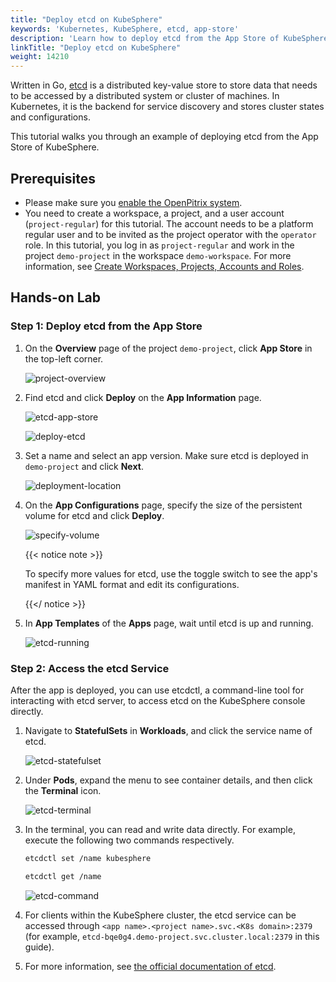 ```yaml
---
title: "Deploy etcd on KubeSphere"
keywords: 'Kubernetes, KubeSphere, etcd, app-store'
description: 'Learn how to deploy etcd from the App Store of KubeSphere and access its service.'
linkTitle: "Deploy etcd on KubeSphere"
weight: 14210
---
```


Written in Go, [etcd](https://etcd.io/) is a distributed key-value store to store data that needs to be accessed by a distributed system or cluster of machines. In Kubernetes, it is the backend for service discovery and stores cluster states and configurations.

This tutorial walks you through an example of deploying etcd from the App Store of KubeSphere.

## Prerequisites

- Please make sure you [enable the OpenPitrix system](https://kubesphere.io/docs/pluggable-components/app-store/).
- You need to create a workspace, a project, and a user account (`project-regular`) for this tutorial. The account needs to be a platform regular user and to be invited as the project operator with the `operator` role. In this tutorial, you log in as `project-regular` and work in the project `demo-project` in the workspace `demo-workspace`. For more information, see [Create Workspaces, Projects, Accounts and Roles](../../../quick-start/create-workspace-and-project/).

## Hands-on Lab

### Step 1: Deploy etcd from the App Store

1. On the **Overview** page of the project `demo-project`, click **App Store** in the top-left corner.

   ![project-overview](/images/docs/appstore/built-in-apps/etcd-app/project-overview.png)

2. Find etcd and click **Deploy** on the **App Information** page.

   ![etcd-app-store](/images/docs/appstore/built-in-apps/etcd-app/etcd-app-store.png)

   ![deploy-etcd](/images/docs/appstore/built-in-apps/etcd-app/deploy-etcd.png)

3. Set a name and select an app version. Make sure etcd is deployed in `demo-project` and click **Next**.

   ![deployment-location](/images/docs/appstore/built-in-apps/etcd-app/deployment-location.png)

4. On the **App Configurations** page, specify the size of the persistent volume for etcd and click **Deploy**.

   ![specify-volume](/images/docs/appstore/built-in-apps/etcd-app/specify-volume.png)

   {{< notice note >}}

   To specify more values for etcd, use the toggle switch to see the app's manifest in YAML format and edit its configurations.

   {{</ notice >}} 

5. In **App Templates** of the **Apps** page, wait until etcd is up and running.

   ![etcd-running](/images/docs/appstore/built-in-apps/etcd-app/etcd-running.png)

### Step 2: Access the etcd Service

After the app is deployed, you can use etcdctl, a command-line tool for interacting with etcd server, to access etcd on the KubeSphere console directly.

1. Navigate to **StatefulSets** in **Workloads**, and click the service name of etcd.

   ![etcd-statefulset](/images/docs/appstore/built-in-apps/etcd-app/etcd-statefulset.png)

2. Under **Pods**, expand the menu to see container details, and then click the **Terminal** icon.

   ![etcd-terminal](/images/docs/appstore/built-in-apps/etcd-app/etcd-terminal.png)

3. In the terminal, you can read and write data directly. For example, execute the following two commands respectively.

   ```bash
   etcdctl set /name kubesphere
   ```

   ```bash
   etcdctl get /name
   ```

   ![etcd-command](/images/docs/appstore/built-in-apps/etcd-app/etcd-command.png)

4. For clients within the KubeSphere cluster, the etcd service can be accessed through `<app name>.<project name>.svc.<K8s domain>:2379` (for example, `etcd-bqe0g4.demo-project.svc.cluster.local:2379` in this guide).

5. For more information, see [the official documentation of etcd](https://etcd.io/docs/v3.4.0/).